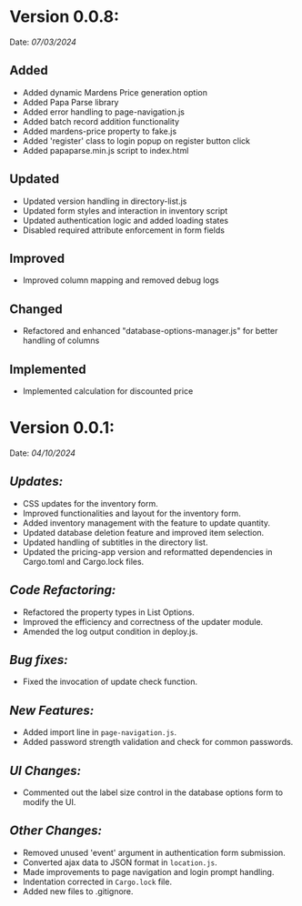 # Version 0.0.8:
Date: _07/03/2024_
## Added
- Added dynamic Mardens Price generation option
- Added Papa Parse library
- Added error handling to page-navigation.js
- Added batch record addition functionality
- Added mardens-price property to fake.js
- Added 'register' class to login popup on register button click
- Added papaparse.min.js script to index.html

## Updated
- Updated version handling in directory-list.js
- Updated form styles and interaction in inventory script
- Updated authentication logic and added loading states
- Disabled required attribute enforcement in form fields

## Improved
- Improved column mapping and removed debug logs

## Changed
- Refactored and enhanced "database-options-manager.js" for better handling of columns

## Implemented
- Implemented calculation for discounted price

# Version 0.0.1:
Date: _04/10/2024_
## *Updates:*

- CSS updates for the inventory form.
- Improved functionalities and layout for the inventory form.
- Added inventory management with the feature to update quantity.
- Updated database deletion feature and improved item selection.
- Updated handling of subtitles in the directory list.
- Updated the pricing-app version and reformatted dependencies in Cargo.toml and Cargo.lock files.

## *Code Refactoring:*

- Refactored the property types in List Options.
- Improved the efficiency and correctness of the updater module.
- Amended the log output condition in deploy.js.

## *Bug fixes:*

- Fixed the invocation of update check function.

## *New Features:*

- Added import line in `page-navigation.js`.
- Added password strength validation and check for common passwords.

## *UI Changes:*

- Commented out the label size control in the database options form to modify the UI.

## *Other Changes:*

- Removed unused 'event' argument in authentication form submission.
- Converted ajax data to JSON format in `location.js`.
- Made improvements to page navigation and login prompt handling.
- Indentation corrected in `Cargo.lock` file.
- Added new files to .gitignore.

